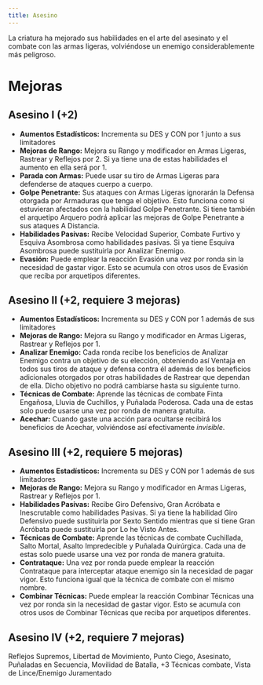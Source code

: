 ```yaml
---
title: Asesino
---
```


La criatura ha mejorado sus habilidades en el arte del asesinato y el combate con las armas ligeras, volviéndose un enemigo considerablemente más peligroso. 

# Mejoras

## Asesino I (+2)

- **Aumentos Estadísticos:** Incrementa su DES y CON por 1 junto a sus limitadores
- **Mejoras de Rango:** Mejora su Rango y modificador en Armas Ligeras, Rastrear y Reflejos por 2. Si ya tiene una de estas habilidades el aumento en ella será por 1. 
- **Parada con Armas:** Puede usar su tiro de Armas Ligeras para defenderse de ataques cuerpo a cuerpo.
- **Golpe Penetrante:** Sus ataques con Armas Ligeras ignorarán la Defensa otorgada por Armaduras que tenga el objetivo. Esto funciona como si estuvieran afectados con la habilidad Golpe Penetrante. Si tiene también el arquetipo Arquero podrá aplicar las mejoras de Golpe Penetrante a sus ataques A Distancia.
- **Habilidades Pasivas:** Recibe Velocidad Superior, Combate Furtivo y Esquiva Asombrosa como habilidades pasivas. Si ya tiene Esquiva Asombrosa puede sustituirla por Analizar Enemigo.
- **Evasión:** Puede emplear la reacción Evasión una vez por ronda sin la necesidad de gastar vigor. Esto se acumula con otros usos de Evasión que reciba por arquetipos diferentes.

## Asesino II (+2, requiere 3 mejoras)

- **Aumentos Estadísticos:** Incrementa su DES y CON por 1 además de sus limitadores
- **Mejoras de Rango:** Mejora su Rango y modificador en Armas Ligeras, Rastrear y Reflejos por 1. 
- **Analizar Enemigo:** Cada ronda recibe los beneficios de Analizar Enemigo contra un objetivo de su elección, obteniendo así Ventaja en todos sus tiros de ataque y defensa contra él además de los beneficios adicionales otorgados por otras habilidades de Rastrear que dependan de ella. Dicho objetivo no podrá cambiarse hasta su siguiente turno.
- **Técnicas de Combate:** Aprende las técnicas de combate Finta Engañosa, Lluvia de Cuchillos, y Puñalada Poderosa. Cada una de estas solo puede usarse una vez por ronda de manera gratuita.
- **Acechar:** Cuando gaste una acción para ocultarse recibirá los beneficios de Acechar, volviéndose así efectivamente *invisible*.

## Asesino III (+2, requiere 5 mejoras)

- **Aumentos Estadísticos:** Incrementa su DES y CON por 1 además de sus limitadores
- **Mejoras de Rango:** Mejora su Rango y modificador en Armas Ligeras, Rastrear y Reflejos por 1. 
- **Habilidades Pasivas:** Recibe Giro Defensivo, Gran Acróbata e Inescrutable como habilidades Pasivas. Si ya tiene la habilidad Giro Defensivo puede sustituirla por Sexto Sentido mientras que si tiene Gran Acróbata puede sustituirla por Lo he Visto Antes.
- **Técnicas de Combate:** Aprende las técnicas de combate Cuchillada, Salto Mortal, Asalto Impredecible y Puñalada Quirúrgica. Cada una de estas solo puede usarse una vez por ronda de manera gratuita.
- **Contrataque:** Una vez por ronda puede emplear la reacción Contrataque para interceptar ataque enemigo sin la necesidad de pagar vigor. Esto funciona igual que la técnica de combate con el mismo nombre.
- **Combinar Técnicas:** Puede emplear la reacción Combinar Técnicas una vez por ronda sin la necesidad de gastar vigor. Esto se acumula con otros usos de Combinar Técnicas que reciba por arquetipos diferentes.

## Asesino IV (+2, requiere 7 mejoras)

Reflejos Supremos, Libertad de Movimiento, Punto Ciego, Asesinato, Puñaladas en Secuencia, Movilidad de Batalla, +3 Técnicas combate, Vista de Lince/Enemigo Juramentado